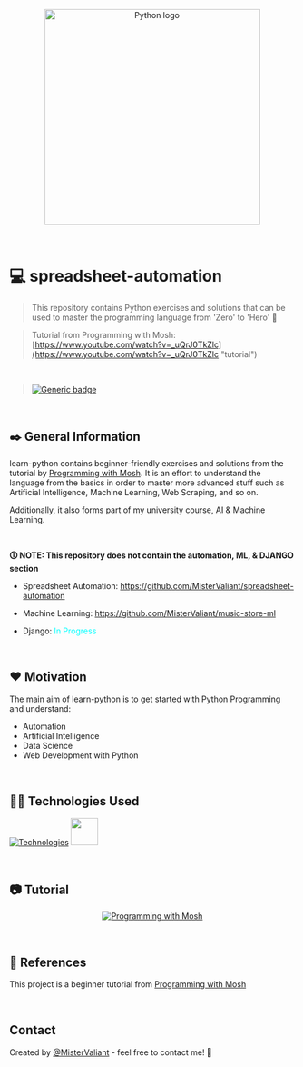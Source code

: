 <p align="center">
  <a target='_blank' href='https://github.com/MisterValiant/learn-python'>
    <img width=380px src="showcase/python-logo@2x.png" alt="Python logo" title='Python logo'/>
  </a>
</p>

<br/>

# 💻 spreadsheet-automation
> This repository contains Python exercises and solutions that can be used to master the programming language from 'Zero' to 'Hero' 🦸

>Tutorial from Programming with Mosh:
[https://www.youtube.com/watch?v=_uQrJ0TkZlc](https://www.youtube.com/watch?v=_uQrJ0TkZlc "tutorial")

<br/>

>[![Generic badge](https://img.shields.io/badge/Project_Status:-In_Progress-blue.svg)](https://github.com/MisterValiant)

<br/>

## ✒️ General Information 
learn-python contains beginner-friendly exercises and solutions from the tutorial by [Programming with Mosh](https://www.youtube.com/watch?v=_uQrJ0TkZlc "Tutorial"). It is an effort to understand the language from the basics in order to master more advanced stuff such as Artificial Intelligence, Machine Learning, Web Scraping, and so on.

Additionally, it also forms part of my university course, AI & Machine Learning.


<br/>

**🛈 NOTE: This repository does not contain the automation, ML, & DJANGO section**

- Spreadsheet Automation: https://github.com/MisterValiant/spreadsheet-automation
- Machine Learning: https://github.com/MisterValiant/music-store-ml

- Django:  <span style="color:cyan">In Progress</span>

<br/>

## ❤️ Motivation
The main aim of learn-python is to get started with Python Programming and understand: 
- Automation
- Artificial Intelligence
- Data Science
- Web Development with Python


<br/>

## 👨‍💻 Technologies Used

<div align="left">

  [![Technologies](https://skillicons.dev/icons?i=py,vscode)](https://skillicons.dev)
  <img src="https://pics.freeicons.io/uploads/icons/png/11951723851551942290-512.png" height="48" width="48" />
          
</div>

<br/>

## 📷 Tutorial
<div align="center">

[![Programming with Mosh](https://i.ytimg.com/vi/_uQrJ0TkZlc/hqdefault.jpg)
](https://www.youtube.com/watch?v=_uQrJ0TkZlc)
</div>

<br/>

## 🔗 References
This project is a  beginner tutorial from [Programming with Mosh](https://www.youtube.com/watch?v=_uQrJ0TkZlc "Tutorial")


<br/>

## Contact
Created by [@MisterValiant](https://github.com/MisterValiant) - feel free to contact me! 📧